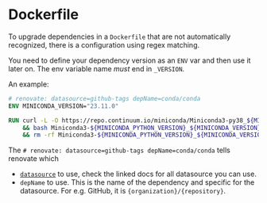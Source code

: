 # Dockerfile

To upgrade dependencies in a `Dockerfile` that are not automatically recognized, there is a configuration using regex matching.

You need to define your dependency version as an `ENV` var and then use it later on. The env variable name _must_ end in `_VERSION`.

An example:

```Dockerfile
# renovate: datasource=github-tags depName=conda/conda
ENV MINICONDA_VERSION="23.11.0"

RUN curl -L -O https://repo.continuum.io/miniconda/Miniconda3-py38_${MINICONDA_VERSION}-Linux-x86_64.sh \
    && bash Miniconda3-${MINICONDA_PYTHON_VERSION}_${MINICONDA_VERSION}-Linux-x86_64.sh -b -p /opt/conda \
    && rm -rf Miniconda3-${MINICONDA_PYTHON_VERSION}_${MINICONDA_VERSION}-Linux-x86_64.sh
```

The `# renovate: datasource=github-tags depName=conda/conda` tells renovate which

- [`datasource`](https://docs.renovatebot.com/modules/datasource/) to use, check the linked docs for all datasource you can use.
- `depName` to use. This is the name of the dependency and specific for the datasource. For e.g. GitHub, it is `{organization}/{repository}`.
